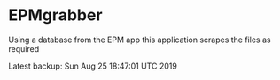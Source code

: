 # EPMgrabber
Using a database from the EPM app this application scrapes the files as required


Latest backup: Sun Aug 25 18:47:01 UTC 2019
